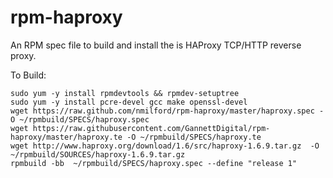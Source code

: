 rpm-haproxy
===========

An RPM spec file to build and install the is HAProxy TCP/HTTP reverse proxy.

To Build:

    sudo yum -y install rpmdevtools && rpmdev-setuptree
    sudo yum -y install pcre-devel gcc make openssl-devel
    wget https://raw.github.com/nmilford/rpm-haproxy/master/haproxy.spec -O ~/rpmbuild/SPECS/haproxy.spec
    wget https://raw.githubusercontent.com/GannettDigital/rpm-haproxy/master/haproxy.te -O ~/rpmbuild/SPECS/haproxy.te
    wget http://www.haproxy.org/download/1.6/src/haproxy-1.6.9.tar.gz  -O ~/rpmbuild/SOURCES/haproxy-1.6.9.tar.gz
    rpmbuild -bb  ~/rpmbuild/SPECS/haproxy.spec --define "release 1"
